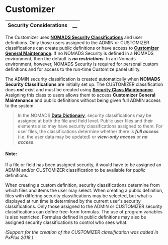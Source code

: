 # Customizer 

**Security Considerations** |  **__**  
---|---  
  
The Customizer uses **[NOMADS Security Classifications](../System%20Maintenance%20Tools/Security%20Manager/Defining%20Classifications.md)** and user definitions. Only those users assigned to the ADMIN or CUSTOMIZER classifications can create public definitions or have access to **[Customizer General Maintenance](Working%20with%20Custom%20Information.htm#custom_gen_maint)**. If no NOMADS Security is defined in a NOMADS environment, then the default is **_no restrictions_**. In an iNomads environment, however, NOMADS Security is required for personal custom definitions and for access to the run-time Customize panel utility.

The ADMIN security classification is created automatically when **NOMADS Security Classifications** are initially set up. The CUSTOMIZER classification does **_not_** exist and must be created using **[Security Class Maintenance](../System%20Maintenance%20Tools/Security%20Manager/Defining%20Classifications.md)**. Assigning this class to users allows them to access **Customizer General Maintenance** and public definitions without being given full ADMIN access to the system.

> In the NOMADS **[Data Dictionary](../../Data%20Dictionary/Introduction.md)**, security classifications may be assigned at both the file and field level. Public user files and their elements also may have security classifications assigned to them. For user files, the classifications determine whether there is **_full access_** (i.e. the user data may be updated) or **_view-only access_** or **_no access_**.

#### **Note:**  
If a file or field has been assigned security, it would have to be assigned an ADMIN and/or CUSTOMIZER classification to be available for _public_ definitions.

When creating a custom definition, security classifications determine from which files and items the user may select. When creating a public definition, files with differing security classifications may be selected, but what is displayed at run time is determined by the current user's security classifications. Only those assigned to the ADMIN or CUSTOMIZER security classifications can define free-form formulas. The use of program variables is also restricted. Formulas defined in public definitions may also be assigned security classifications to control who sees what.

_(Support for the creation of the CUSTOMIZER classification was added in PxPlus 2018.)_
